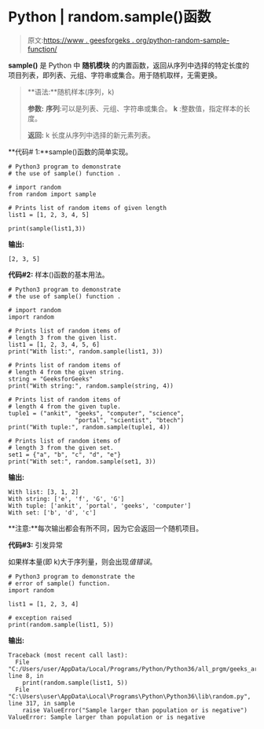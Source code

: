 # Python | random.sample()函数

> 原文:[https://www . geesforgeks . org/python-random-sample-function/](https://www.geeksforgeeks.org/python-random-sample-function/)

****sample()**** 是 Python 中 ****随机模块**** 的内置函数，返回从序列中选择的特定长度的项目列表，即列表、元组、字符串或集合。用于随机取样，无需更换。

> **语法:**随机样本(序列，k)
> 
> **参数:**
> **序列**:可以是列表、元组、字符串或集合。
> **k** :整数值，指定样本的长度。
> 
> **返回:** k 长度从序列中选择的新元素列表。

**代码# 1:**sample()函数的简单实现。

```
# Python3 program to demonstrate
# the use of sample() function .

# import random 
from random import sample

# Prints list of random items of given length
list1 = [1, 2, 3, 4, 5] 

print(sample(list1,3))
```

**输出:**

```
[2, 3, 5]
```

**代码#2:** 样本()函数的基本用法。

```
# Python3 program to demonstrate
# the use of sample() function .

# import random 
import random

# Prints list of random items of
# length 3 from the given list.
list1 = [1, 2, 3, 4, 5, 6] 
print("With list:", random.sample(list1, 3))

# Prints list of random items of
# length 4 from the given string. 
string = "GeeksforGeeks"
print("With string:", random.sample(string, 4))

# Prints list of random items of
# length 4 from the given tuple.
tuple1 = ("ankit", "geeks", "computer", "science",
                   "portal", "scientist", "btech")
print("With tuple:", random.sample(tuple1, 4))

# Prints list of random items of
# length 3 from the given set.
set1 = {"a", "b", "c", "d", "e"}
print("With set:", random.sample(set1, 3))
```

**输出:**

```
With list: [3, 1, 2]
With string: ['e', 'f', 'G', 'G']
With tuple: ['ankit', 'portal', 'geeks', 'computer']
With set: ['b', 'd', 'c']
```

**注意:**每次输出都会有所不同，因为它会返回一个随机项目。

**代码#3:** 引发异常

如果样本量(即 k)大于序列量，则会出现*值错误*。

```
# Python3 program to demonstrate the
# error of sample() function.
import random

list1 = [1, 2, 3, 4] 

# exception raised
print(random.sample(list1, 5)) 
```

**输出:**

```
Traceback (most recent call last):
  File "C:/Users/user/AppData/Local/Programs/Python/Python36/all_prgm/geeks_article/sample_method_article.py", line 8, in 
    print(random.sample(list1, 5))
  File "C:\Users\user\AppData\Local\Programs\Python\Python36\lib\random.py", line 317, in sample
    raise ValueError("Sample larger than population or is negative")
ValueError: Sample larger than population or is negative

```